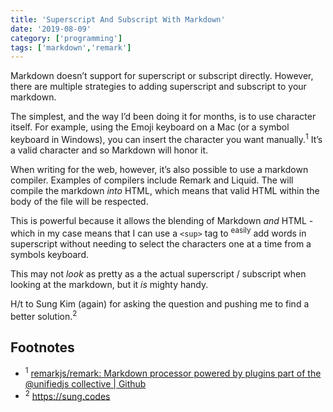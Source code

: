 ```yaml
---
title: 'Superscript And Subscript With Markdown'
date: '2019-08-09'
category: ['programming']
tags: ['markdown','remark']
---
```


Markdown doesn’t support for superscript or subscript directly. However, there are multiple strategies to adding superscript and subscript to your markdown.

The simplest, and the way I’d been doing it for months, is to use character itself. For example, using the Emoji keyboard on a Mac (or a symbol keyboard in Windows), you can insert the character you want manually.<sup>1</sup> It’s a valid character and so Markdown will honor it. 

When writing for the web, however, it’s also possible to use a markdown compiler. Examples of compilers include Remark and Liquid. The will compile the markdown _into_ HTML, which means that valid HTML within the body of the file will be respected. 

This is powerful because it allows the blending of Markdown _and_ HTML - which in my case means that I can use a `<sup>` tag to <sup>easily</sup> add words in superscript without needing to select the characters one at a time from a symbols keyboard. 

This may not _look_ as pretty as a the actual superscript / subscript when looking at the markdown, but it _is_ mighty handy. 

H/t to Sung Kim (again) for asking the question and pushing me to find a better solution.<sup>2</sup>

## Footnotes
* <sup>1</sup> [remarkjs/remark: Markdown processor powered by plugins part of the @unifiedjs collective | Github](https://github.com/remarkjs/remark)
* <sup>2</sup> https://sung.codes

